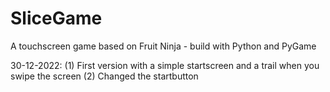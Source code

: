 # SliceGame
A touchscreen game based on Fruit Ninja - build with Python and PyGame

30-12-2022: (1) First version with a simple startscreen and a trail when you swipe the screen
            (2) Changed the startbutton
            